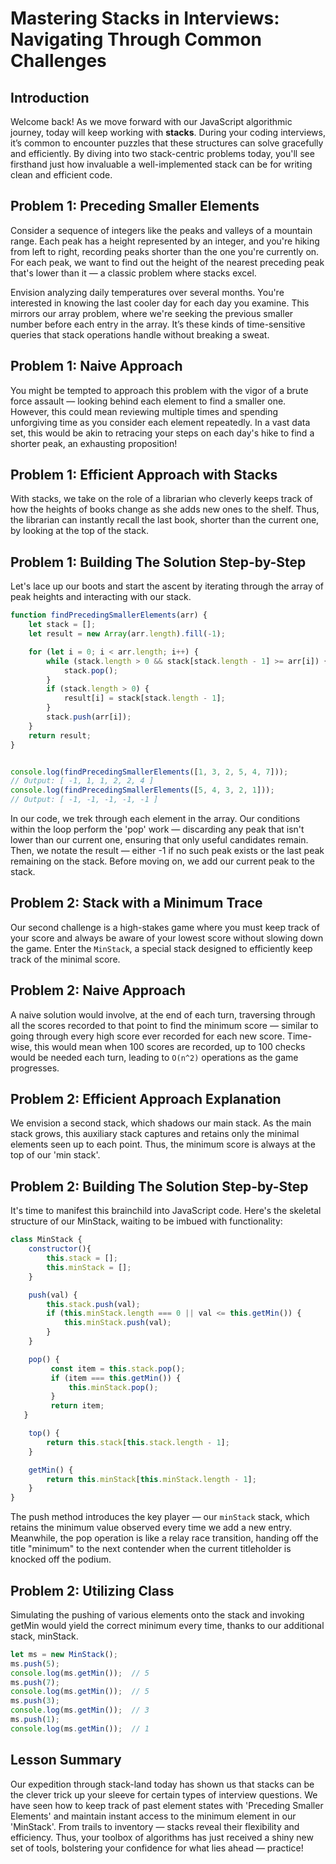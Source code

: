 # Mastering Stacks in Interviews: Navigating Through Common Challenges

## Introduction
Welcome back! As we move forward with our JavaScript algorithmic journey, today will keep working with **stacks**. During your coding interviews, it’s common to encounter puzzles that these structures can solve gracefully and efficiently. By diving into two stack-centric problems today, you'll see firsthand just how invaluable a well-implemented stack can be for writing clean and efficient code.

## Problem 1: Preceding Smaller Elements
Consider a sequence of integers like the peaks and valleys of a mountain range. Each peak has a height represented by an integer, and you're hiking from left to right, recording peaks shorter than the one you're currently on. For each peak, we want to find out the height of the nearest preceding peak that's lower than it — a classic problem where stacks excel.

Envision analyzing daily temperatures over several months. You're interested in knowing the last cooler day for each day you examine. This mirrors our array problem, where we're seeking the previous smaller number before each entry in the array. It’s these kinds of time-sensitive queries that stack operations handle without breaking a sweat.

## Problem 1: Naive Approach
You might be tempted to approach this problem with the vigor of a brute force assault — looking behind each element to find a smaller one. However, this could mean reviewing multiple times and spending unforgiving time as you consider each element repeatedly. In a vast data set, this would be akin to retracing your steps on each day's hike to find a shorter peak, an exhausting proposition!

## Problem 1: Efficient Approach with Stacks
With stacks, we take on the role of a librarian who cleverly keeps track of how the heights of books change as she adds new ones to the shelf. Thus, the librarian can instantly recall the last book, shorter than the current one, by looking at the top of the stack.

## Problem 1: Building The Solution Step-by-Step
Let's lace up our boots and start the ascent by iterating through the array of peak heights and interacting with our stack.

```JavaScript
function findPrecedingSmallerElements(arr) {
    let stack = [];
    let result = new Array(arr.length).fill(-1);

    for (let i = 0; i < arr.length; i++) {
        while (stack.length > 0 && stack[stack.length - 1] >= arr[i]) {
            stack.pop();
        }
        if (stack.length > 0) {
            result[i] = stack[stack.length - 1];
        }
        stack.push(arr[i]);
    }
    return result;
}


console.log(findPrecedingSmallerElements([1, 3, 2, 5, 4, 7]));
// Output: [ -1, 1, 1, 2, 2, 4 ]
console.log(findPrecedingSmallerElements([5, 4, 3, 2, 1]));
// Output: [ -1, -1, -1, -1, -1 ]
```

In our code, we trek through each element in the array. Our conditions within the loop perform the 'pop' work — discarding any peak that isn't lower than our current one, ensuring that only useful candidates remain. Then, we notate the result — either -1 if no such peak exists or the last peak remaining on the stack. Before moving on, we add our current peak to the stack.

## Problem 2: Stack with a Minimum Trace
Our second challenge is a high-stakes game where you must keep track of your score and always be aware of your lowest score without slowing down the game. Enter the `MinStack`, a special stack designed to efficiently keep track of the minimal score.

## Problem 2: Naive Approach
A naive solution would involve, at the end of each turn, traversing through all the scores recorded to that point to find the minimum score — similar to going through every high score ever recorded for each new score. Time-wise, this would mean when 100 scores are recorded, up to 100 checks would be needed each turn, leading to `O(n^2)` operations as the game progresses.

## Problem 2: Efficient Approach Explanation
We envision a second stack, which shadows our main stack. As the main stack grows, this auxiliary stack captures and retains only the minimal elements seen up to each point. Thus, the minimum score is always at the top of our 'min stack'.

## Problem 2: Building The Solution Step-by-Step
It's time to manifest this brainchild into JavaScript code. Here's the skeletal structure of our MinStack, waiting to be imbued with functionality:

```JavaScript
class MinStack {
    constructor(){
        this.stack = [];
        this.minStack = [];
    }

    push(val) {
        this.stack.push(val);
        if (this.minStack.length === 0 || val <= this.getMin()) {
            this.minStack.push(val);
        }
    }

    pop() {
         const item = this.stack.pop();
         if (item === this.getMin()) {
             this.minStack.pop();
         }
         return item;
   }

    top() {
        return this.stack[this.stack.length - 1];
    }

    getMin() {
        return this.minStack[this.minStack.length - 1];
    }
}
```

The push method introduces the key player — our `minStack` stack, which retains the minimum value observed every time we add a new entry. Meanwhile, the pop operation is like a relay race transition, handing off the title "minimum" to the next contender when the current titleholder is knocked off the podium.

## Problem 2: Utilizing Class
Simulating the pushing of various elements onto the stack and invoking getMin would yield the correct minimum every time, thanks to our additional stack, minStack.

```JavaScript
let ms = new MinStack();
ms.push(5);
console.log(ms.getMin());  // 5
ms.push(7);
console.log(ms.getMin());  // 5
ms.push(3);
console.log(ms.getMin());  // 3
ms.push(1);
console.log(ms.getMin());  // 1
```

## Lesson Summary
Our expedition through stack-land today has shown us that stacks can be the clever trick up your sleeve for certain types of interview questions. We have seen how to keep track of past element states with 'Preceding Smaller Elements' and maintain instant access to the minimum element in our 'MinStack'. From trails to inventory — stacks reveal their flexibility and efficiency. Thus, your toolbox of algorithms has just received a shiny new set of tools, bolstering your confidence for what lies ahead — practice!
